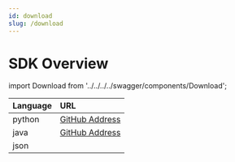 ```yaml
---
id: download
slug: /download
---
```


# SDK Overview

import Download from '../../../../swagger/components/Download';

| Language | URL |
| :-----| :----- |
| python | [GitHub Address](https://github.com/smartxworks/cloudtower-python-sdk) | 
| java | [GitHub Address](https://github.com/smartxworks/cloudtower-java-sdk)  | 
| json | <Download/> |